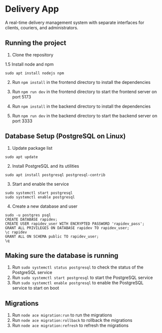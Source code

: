 # Delivery App

A real-time delivery management system with separate interfaces for clients, couriers, and administrators.

## Running the project

1. Clone the repository

1.5 Install node and npm
```
sudo apt install nodejs npm
```

2. Run `npm install` in the frontend directory to install the dependencies
3. Run `npm run dev` in the frontend directory to start the frontend server on port 5173

4. Run `npm install` in the backend directory to install the dependencies
5. Run `npm run dev` in the backend directory to start the backend server on port 3333

## Database Setup (PostgreSQL on Linux)

1. Update package list
```
sudo apt update
```
2. Install PostgreSQL and its utilities
```
sudo apt install postgresql postgresql-contrib
```
3. Start and enable the service
```
sudo systemctl start postgresql
sudo systemctl enable postgresql
```
4. Create a new database and user
```
sudo -u postgres psql
CREATE DATABASE rapidev;
CREATE USER rapidev_user WITH ENCRYPTED PASSWORD 'rapidev_pass';
GRANT ALL PRIVILEGES ON DATABASE rapidev TO rapidev_user;
\c rapidev
GRANT ALL ON SCHEMA public TO rapidev_user; 
\q
```


## Making sure the database is running

1. Run `sudo systemctl status postgresql` to check the status of the PostgreSQL service
2. Run `sudo systemctl start postgresql` to start the PostgreSQL service
3. Run `sudo systemctl enable postgresql` to enable the PostgreSQL service to start on boot

## Migrations

1. Run `node ace migration:run` to run the migrations
2. Run `node ace migration:rollback` to rollback the migrations
3. Run `node ace migration:refresh` to refresh the migrations

